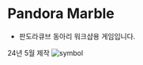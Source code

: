 # Pandora Marble
* 판도라큐브 동아리 워크샵용 게임입니다.

24년 5월 제작
![symbol](https://github.com/Jaehyun9912/PandoraMarble/assets/83815409/3956b684-e0ea-4a2e-baef-7ef51c60c053)
